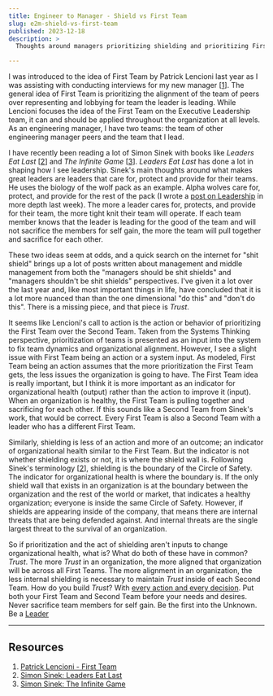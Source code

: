 ```yaml
---
title: Engineer to Manager - Shield vs First Team
slug: e2m-shield-vs-first-team
published: 2023-12-18
description: >
  Thoughts around managers prioritizing shielding and prioritizing First Team.

---
```


I was introduced to the idea of First Team by Patrick Lencioni last year as I was assisting with conducting interviews
for my new manager [[1](https://www.youtube.com/watch?v=BjE_mPoZPSg)]. The general idea of First Team is prioritizing
the alignment of the team of peers over representing and lobbying for team the leader is leading.  While Lencioni
focuses the idea of the First Team on the Executive Leadership team, it can and should be applied throughout the
organization at all levels. As an engineering manager, I have two teams: the team of other engineering manager peers and
the team that I lead.

I have recently been reading a lot of Simon Sinek with books like _Leaders Eat Last_
[[2](https://simonsinek.com/books/leaders-eat-last/)] and _The Infinite Game_
[[3](https://simonsinek.com/books/the-infinite-game/)]. _Leaders Eat Last_ has done a lot in shaping how I see
leadership. Sinek's main thoughts around what makes great leaders are leaders that care for, protect and provide for 
their teams. He uses the biology of the wolf pack as an example. Alpha wolves care for, protect, and provide for the
rest of the pack (I wrote a [post on Leadership](./posts/e2m-management-and-leadership) in more depth last week). The
more a leader cares for, protects, and provide for their team, the more tight knit their team will operate. If each team
member knows that the leader is leading for the good of the team and will not sacrifice the members for self gain, the
more the team will pull together and sacrifice for each other.

These two ideas seem at odds, and a quick search on the internet for "shit shield" brings up a lot of posts written
about management and middle management from both the "managers should be shit shields" and "managers shouldn't be shit
shields" perspectives. I've given it a lot over the last year and, like most important things in life, have concluded
that it is a lot more nuanced than than the one dimensional "do this" and "don't do this". There is a missing piece, and
that piece is _Trust_.

It seems like Lencioni's call to action is the action or behavior of prioritizing the First Team over the Second Team.
Taken from the Systems Thinking perspective, prioritization of teams is presented as an input into the system to fix
team dynamics and organizational alignment. However, I see a slight issue with First Team being an action or a system
input. As modeled, First Team being an action assumes that the more prioritization the First Team gets, the less issues
the organization is going to have. The First Team idea is really important, but I think it is more important as an
indicator for organizational health (output) rather than the action to improve it (input). When an organization is
healthy, the First Team is pulling together and sacrificing for each other. If this sounds like a Second Team from
Sinek's work, that would be correct. Every First Team is also a Second Team with a leader who has a different First
Team.

Similarly, shielding is less of an action and more of an outcome; an indicator of organizational health similar to the
First Team. But the indicator is not whether shielding exists or not, it is where the shield wall is. Following Sinek's
terminology [[2](https://simonsinek.com/books/leaders-eat-last/)], shielding is the boundary of the Circle of Safety.
The indicator for organizational health is where the boundary is. If the only shield wall that exists in an organization is at
the boundary between the organization and the rest of the world or market, that indicates a healthy organization;
everyone is inside the same Circle of Safety. However, if shields are appearing inside of the company, that means there
are internal threats that are being defended against. And internal threats are the single largest threat to the survival
of an organization.

So if prioritization and the act of shielding aren't inputs to change organizational health, what is? What do both of
these have in common? _Trust_. The more _Trust_ in an organization, the more aligned that organization will be across
all First Teams. The more alignment in an organization, the less internal shielding is necessary to maintain _Trust_
inside of each Second Team. How do you build _Trust_? With [every action and every decision](./posts/e2m-marbles). Put
both your First Team and Second Team before your needs and desires. Never sacrifice team members for self gain. Be the
first into the Unknown. Be a [Leader](./posts/e2m-management-and-leadership)


---

## Resources

1. [Patrick Lencioni - First Team](https://www.youtube.com/watch?v=BjE_mPoZPSg)
2. [Simon Sinek: Leaders Eat Last](https://simonsinek.com/books/leaders-eat-last/)
3. [Simon Sinek: The Infinite Game](https://simonsinek.com/books/the-infinite-game/)

